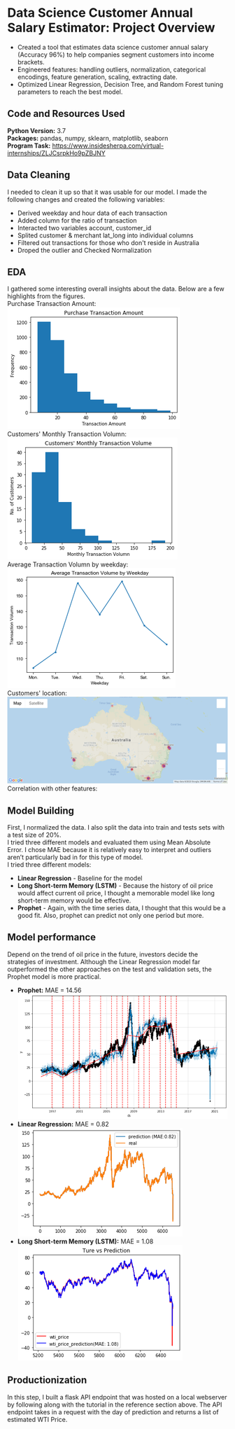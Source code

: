 # Data Science Customer Annual Salary Estimator: Project Overview
* Created a tool that estimates data science customer annual salary (Accuracy 96\%) to help companies segment customers into income brackets.
* Engineered features: handling outliers, normalization, categorical encodings, feature generation, scaling, extracting date.
* Optimized Linear Regression, Decision Tree, and Random Forest tuning parameters to reach the best model.

## Code and Resources Used
**Python Version:** 3.7  
**Packages:** pandas, numpy, sklearn, matplotlib, seaborn   
**Program Task:** https://www.insidesherpa.com/virtual-internships/ZLJCsrpkHo9pZBJNY  


## Data Cleaning
I needed to clean it up so that it was usable for our model. I made the following changes and created the following variables:
* Derived weekday and hour data of each transaction
* Added column for the ratio of transaction
* Interacted two variables account, customer_id
* Splited customer & merchant lat_long into individual columns
* Filtered out transactions for those who don't reside in Australia
* Droped the outlier and Checked Normalization

## EDA
I gathered some interesting overall insights about the data. Below are a few highlights from the figures.  
Purchase Transaction Amount:  
![alt text](https://github.com/ILing82816/ds_transaction_proj/blob/master/Figure/output_18_2.png)   
Customers' Monthly Transaction Volumn:  
![alt text](https://github.com/ILing82816/ds_transaction_proj/blob/master/Figure/output_19_1.png)  
Average Transaction Volumn by weekday:  
![alt text](https://github.com/ILing82816/ds_transaction_proj/blob/master/Figure/output_21_1.png)  
Customers' location:  
![alt text](https://github.com/ILing82816/ds_transaction_proj/blob/master/Figure/customer_map.png)  
Correlation with other features:  
 

## Model Building
First, I normalized the data. I also split the data into train and tests sets with a test size of 20%.  
I tried three different models and evaluated them using Mean Absolute Error. I chose MAE because it is relatively easy to interpret and outliers aren’t particularly bad in for this type of model.  
I tried three different models:  
* **Linear Regression** - Baseline for the model
* **Long Short-term Memory (LSTM)** - Because the history of oil price would affect current oil price, I thought a memorable model like long short-term memory would be effective.
* **Prophet** - Again, with the time series data, I thought that this would be a good fit. Also, prophet can predict not only one period but more.   

## Model performance
Depend on the trend of oil price in the future, investors decide the strategies of investment. Although the Linear Regression model far outperformed the other approaches on the test and validation sets, the Prophet model is more practical.
* **Prophet:** MAE = 14.56   
![alt text](https://github.com/ILing82816/ds_oil_price_proj/blob/master/Figure/prediction_prophet.png "prophet")   
* **Linear Regression:** MAE = 0.82  
![alt text](https://github.com/ILing82816/ds_oil_price_proj/blob/master/Figure/prediction_linear.png "linear")  
* **Long Short-term Memory (LSTM):** MAE = 1.08  
![alt text](https://github.com/ILing82816/ds_oil_price_proj/blob/master/Figure/prediction_LSTM.png "LSTM")

## Productionization
In this step, I built a flask API endpoint that was hosted on a local webserver by following along with the tutorial in the reference section above. The API endpoint takes in a request with the day of prediction and returns a list of estimated WTI Price.
